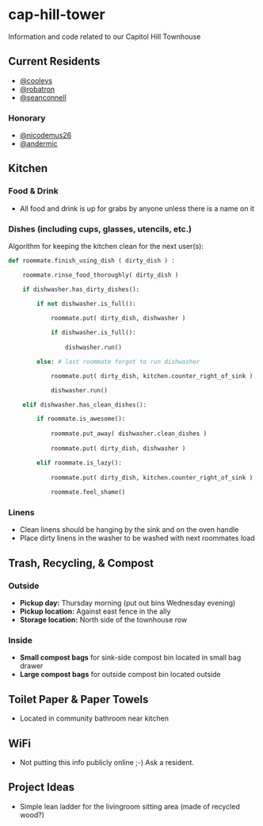 cap-hill-tower
==============

Information and code related to our Capitol Hill Townhouse


Current Residents
-----------------

- [@cooleys](//github.com/cooleys)
- [@robatron](//github.com/robatron)
- [@seanconnell](//github.com/seanconnell)

### Honorary

- [@nicodemus26](//github.com/nicodemus26)
- [@andermic](//github.com/andermic)


Kitchen
-------

### Food & Drink

- All food and drink is up for grabs by anyone unless there is a name on it


### Dishes (including cups, glasses, utencils, etc.)

Algorithm for keeping the kitchen clean for the next user(s):

``` python
def roommate.finish_using_dish ( dirty_dish ) :

    roommate.rinse_food_thoroughly( dirty_dish )

    if dishwasher.has_dirty_dishes():

        if not dishwasher.is_full():

            roommate.put( dirty_dish, dishwasher )
            
            if dishwasher.is_full():
            
                dishwasher.run()

        else: # last roommate forgot to run dishwasher

            roommate.put( dirty_dish, kitchen.counter_right_of_sink )

            dishwasher.run()

    elif dishwasher.has_clean_dishes():

        if roommate.is_awesome():
        
            roommate.put_away( dishwasher.clean_dishes )
            
            roommate.put( dirty_dish, dishwasher )

        elif roommate.is_lazy():
        
            roommate.put( dirty_dish, kitchen.counter_right_of_sink )
            
            roommate.feel_shame()
```


### Linens

- Clean linens should be hanging by the sink and on the oven handle
- Place dirty linens in the washer to be washed with next roommates load



Trash, Recycling, & Compost
---------------------------

### Outside

- **Pickup day:** Thursday morning (put out bins Wednesday evening)
- **Pickup location:** Against east fence in the ally
- **Storage location:** North side of the townhouse row

### Inside

- **Small compost bags** for sink-side compost bin located in small bag drawer
- **Large compost bags** for outside compost bin located outside


Toilet Paper & Paper Towels
---------------------------

- Located in community bathroom near kitchen


WiFi
----

- Not putting this info publicly online ;-) Ask a resident.


Project Ideas
-------------

- Simple lean ladder for the livingroom sitting area (made of recycled wood?)


